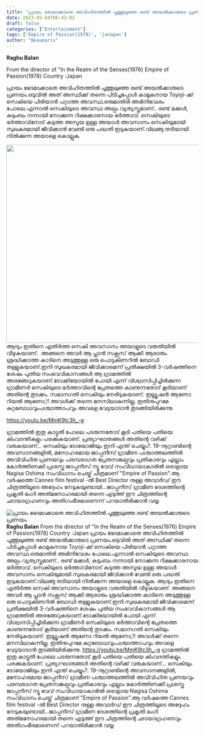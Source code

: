```yaml
---
title: "പ്രായം ഭേദമാക്കാതെ അവിഹിതത്തിൽ പൂത്തുലുഞ്ഞ രണ്ട് അയൽക്കാരുടെ പ്രണയം"
date: 2023-05-04T06:43:02
draft: false
categories: ["Entertainment"]
tags: ['Empire of Passion(1978)', 'janapan']
author: "Beaumaris"
---
```


<strong>Raghu Balan</strong>

From the director of "In the Realm of the Senses(1976)
Empire of Passion(1978)
Country :Japan

പ്രായം ഭേദമാക്കാതെ അവിഹിതത്തിൽ പൂത്തുലുഞ്ഞ രണ്ട് അയൽക്കാരുടെ പ്രണയം.ഒടുവിൽ അത് അസ്ഥിക്ക് തന്നെ പിടിച്ചപ്പോൾ കാമുകനായ Toyoji-ക്ക്‌ സെകിയെ പിരിയാൻ പറ്റാത്ത അവസ്ഥ.ഒരുമാതിരി അഭിനിവേശം പോലെ.എന്നാൽ സെകിയുടെ അവസ്ഥ അല്പം വ്യത്യസ്തമാണ്.. രണ്ട് മക്കൾ, കുടുംബം നന്നായി നോക്കുന്ന റിക്ഷക്കാരനായ ഭർത്താവ്. സെകിയുടെ ഭർത്താവിനോട് കടുത്ത അസൂയ ഉള്ള അയാൾ അവസാനം സെകിയുമായി സുഖകരമായി ജീവിക്കാൻ വേണ്ടി ഒരു പദ്ധതി ഇടുകയാണ്.വിലങ്ങു തടിയായി നിൽക്കുന്ന അയാളെ കൊല്ലുക.

<img class=" wp-image-394308 aligncenter" src="https://cdn.boolokam.com/articles/2023/05/fwfwffff.webp" alt="" width="845" height="520" />ആദ്യം ഇതിനെ എതിർത്ത സെകി അവസാനം അയാളുടെ വരുതിയിൽ വീഴുകയാണ്.  അങ്ങനെ അവർ ആ പ്ലാൻ സക്സസ് ആക്കി ആരാരും ശ്രദ്ധിക്കാത്ത കാടിനെ അടുത്തുള്ള ഒരു പൊട്ടകിണറിൽ ബോഡി തള്ളുകയാണ്.ഇനി സുഖകരമായി ജീവിക്കാമെന്ന് പ്രതീക്ഷയിൽ 3-വർഷത്തിനെ ശേഷം പുതിയ സംഭവവികാസങ്ങൾ ആ ഗ്രാമത്തിൽ അരങ്ങേറുകയാണ്.ടോക്കിയോയിൽ പോയി എന്ന് വിശ്വാസിപ്പിച്ചിരിക്കുന്ന ഗ്രാമീണർ സെകിയുടെ ഭർത്താവിന്റെ പ്രേതത്തെ കാണുന്നതോട് കൂടിയാണ് അതിന്റെ തുടക്കം. സമാനഗതി സെകിയും നേരിടുകയാണ്. ഇല്ല്യൂഷൻ ആണോ റിയൽ ആണോ,!! അവൾക്ക് തന്നെ മനസിലാകുന്നില്ല. ഇതിനുപുറമേ കുറ്റബോധവുംപശ്ചാത്താപവും അവളെ വേട്ടയാടാൻ തുടങ്ങിയിരിക്കുന്നു.

https://youtu.be/MmK9lc3h_-g

ഗ്രാമത്തിൽ ഇതു കാട്ടുതീ പോലെ പടരുന്നതോട്‌ കൂടി പതിയെ പതിയെ കിംവദന്തികളും പരക്കുകയാണ്. പ്രത്യാഘാതങ്ങൾ അതിന്റെ വഴിക്ക്‌ വരുകയാണ്... സെകിയും ടോയോജിയും ഇനി എന്ത് ചെയ്യും?.
19-നൂറ്റാണ്ടിന്റെ അവസാനങ്ങളിൽ, മനോഹരമായ ജാപ്പനീസ് ഗ്രാമീണ പശ്ചാത്തലത്തിൽ അവിവിഹിത പ്രണയവും പരമ്പരാഗത പ്രേതസങ്കല്പവും പ്രതികാരവും എല്ലാം കോർത്തിണക്കി പ്രശസ്ത ജാപ്പനീസ് ന്യൂ വേവ് സംവിധായാകാരിൽ ഒരാളായ Nagisa Oshima സംവിധാനം ചെയ്ത് ചിത്രമാണ് "Empire of Passion".ആ വർഷത്തെ Cannes film festival -ൽ Best Director നുള്ള അവാർഡ് ഈ ചിത്രത്തിലൂടെ അദ്ദേഹം നേടുകയുണ്ടായി...ജാപ്പനീസ് ഗ്രാമീണ ദേശത്തിന്റെ പ്രകൃതി ഭംഗി അതിമനോഹരമായി തന്നെ എടുത്ത് ഈ ചിത്രത്തിന്റെ ഛായാഗ്രഹണവും അതിഗംഭീരമാണെന്ന് പറയാതിരിക്കാൻ വയ്യ


![പ്രായം ഭേദമാക്കാതെ അവിഹിതത്തിൽ പൂത്തുലുഞ്ഞ രണ്ട് അയൽക്കാരുടെ പ്രണയം](https://cdn.boolokam.com/articles/2023/05/fwfwffff.webp)**Raghu Balan** From the director of "In the Realm of the Senses(1976) Empire of Passion(1978) Country :Japan പ്രായം ഭേദമാക്കാതെ അവിഹിതത്തിൽ പൂത്തുലുഞ്ഞ രണ്ട് അയൽക്കാരുടെ പ്രണയം.ഒടുവിൽ അത് അസ്ഥിക്ക് തന്നെ പിടിച്ചപ്പോൾ കാമുകനായ Toyoji-ക്ക്‌ സെകിയെ പിരിയാൻ പറ്റാത്ത അവസ്ഥ.ഒരുമാതിരി അഭിനിവേശം പോലെ.എന്നാൽ സെകിയുടെ അവസ്ഥ അല്പം വ്യത്യസ്തമാണ്.. രണ്ട് മക്കൾ, കുടുംബം നന്നായി നോക്കുന്ന റിക്ഷക്കാരനായ ഭർത്താവ്. സെകിയുടെ ഭർത്താവിനോട് കടുത്ത അസൂയ ഉള്ള അയാൾ അവസാനം സെകിയുമായി സുഖകരമായി ജീവിക്കാൻ വേണ്ടി ഒരു പദ്ധതി ഇടുകയാണ്.വിലങ്ങു തടിയായി നിൽക്കുന്ന അയാളെ കൊല്ലുക. ആദ്യം ഇതിനെ എതിർത്ത സെകി അവസാനം അയാളുടെ വരുതിയിൽ വീഴുകയാണ്. അങ്ങനെ അവർ ആ പ്ലാൻ സക്സസ് ആക്കി ആരാരും ശ്രദ്ധിക്കാത്ത കാടിനെ അടുത്തുള്ള ഒരു പൊട്ടകിണറിൽ ബോഡി തള്ളുകയാണ്.ഇനി സുഖകരമായി ജീവിക്കാമെന്ന് പ്രതീക്ഷയിൽ 3-വർഷത്തിനെ ശേഷം പുതിയ സംഭവവികാസങ്ങൾ ആ ഗ്രാമത്തിൽ അരങ്ങേറുകയാണ്.ടോക്കിയോയിൽ പോയി എന്ന് വിശ്വാസിപ്പിച്ചിരിക്കുന്ന ഗ്രാമീണർ സെകിയുടെ ഭർത്താവിന്റെ പ്രേതത്തെ കാണുന്നതോട് കൂടിയാണ് അതിന്റെ തുടക്കം. സമാനഗതി സെകിയും നേരിടുകയാണ്. ഇല്ല്യൂഷൻ ആണോ റിയൽ ആണോ,!! അവൾക്ക് തന്നെ മനസിലാകുന്നില്ല. ഇതിനുപുറമേ കുറ്റബോധവുംപശ്ചാത്താപവും അവളെ വേട്ടയാടാൻ തുടങ്ങിയിരിക്കുന്നു. https://youtu.be/MmK9lc3h_-g ഗ്രാമത്തിൽ ഇതു കാട്ടുതീ പോലെ പടരുന്നതോട്‌ കൂടി പതിയെ പതിയെ കിംവദന്തികളും പരക്കുകയാണ്. പ്രത്യാഘാതങ്ങൾ അതിന്റെ വഴിക്ക്‌ വരുകയാണ്... സെകിയും ടോയോജിയും ഇനി എന്ത് ചെയ്യും?. 19-നൂറ്റാണ്ടിന്റെ അവസാനങ്ങളിൽ, മനോഹരമായ ജാപ്പനീസ് ഗ്രാമീണ പശ്ചാത്തലത്തിൽ അവിവിഹിത പ്രണയവും പരമ്പരാഗത പ്രേതസങ്കല്പവും പ്രതികാരവും എല്ലാം കോർത്തിണക്കി പ്രശസ്ത ജാപ്പനീസ് ന്യൂ വേവ് സംവിധായാകാരിൽ ഒരാളായ Nagisa Oshima സംവിധാനം ചെയ്ത് ചിത്രമാണ് "Empire of Passion".ആ വർഷത്തെ Cannes film festival -ൽ Best Director നുള്ള അവാർഡ് ഈ ചിത്രത്തിലൂടെ അദ്ദേഹം നേടുകയുണ്ടായി...ജാപ്പനീസ് ഗ്രാമീണ ദേശത്തിന്റെ പ്രകൃതി ഭംഗി അതിമനോഹരമായി തന്നെ എടുത്ത് ഈ ചിത്രത്തിന്റെ ഛായാഗ്രഹണവും അതിഗംഭീരമാണെന്ന് പറയാതിരിക്കാൻ വയ്യ
